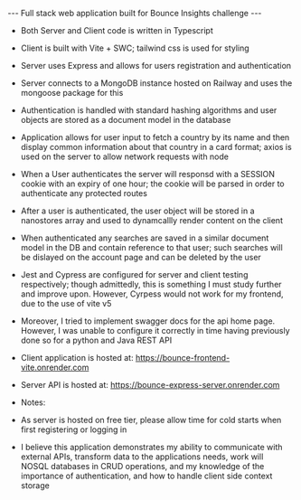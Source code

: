 --- Full stack web application built for Bounce Insights challenge ---

- Both Server and Client code is written in Typescript

- Client is built with Vite + SWC; tailwind css is used for styling

- Server uses Express and allows for users registration and authentication

- Server connects to a MongoDB instance hosted on Railway and uses the mongoose package for this

- Authentication is handled with standard hashing algorithms and user objects are stored as a document model in the database

- Application allows for user input to fetch a country by its name and then display common information about that country in a card format; axios is used on the server to allow network requests with node

- When a User authenticates the server will responsd with a SESSION cookie with an expiry of one hour; the cookie will be parsed in order to authenticate any protected routes

- After a user is authenticated, the user object will be stored in a nanostores array and used to dynamcallly render content on the client

- When authenticated any searches are saved in a similar document model in the DB and contain reference to that user; such searches will be dislayed on the account page and can be deleted by the user

- Jest and Cypress are configured for server and client testing respectively; though admittedly, this is something I must study further and improve upon. However, Cyrpess would not work for my frontend, due to the use of vite v5

- Moreover, I tried to implement swagger docs for the api home page. However, I was unable to configure it correctly in time having previously done so for a python and Java REST API

- Client application is hosted at: https://bounce-frontend-vite.onrender.com

- Server API is hosted at: https://bounce-express-server.onrender.com

- Notes:
- As server is hosted on free tier, please allow time for cold starts when first registering or logging in
- I believe this application demonstrates my ability to communicate with external APIs, transform data to the applications needs, work will NOSQL databases in CRUD operations, and my knowledge of the importance of authentication, and how to handle client side context storage
